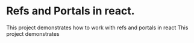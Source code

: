 # Refs and Portals in react.

This project demonstrates how to work with refs and portals in react
This project demonstrates